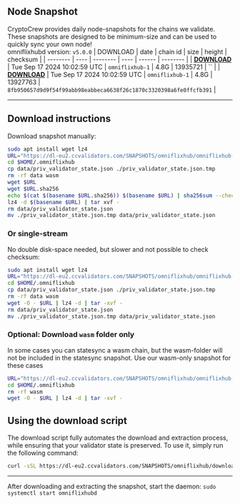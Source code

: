 ## Node Snapshot
CryptoCrew provides daily node-snapshots for the chains we validate. These snapshots are designed to be minimum-size and can be used to quickly sync your own node!  
omniflixhubd version: `v5.0.0`
| DOWNLOAD | date | chain id | size | height | checksum |
| -------- | ---- | -------- | ---- | ------ | -------- |
| **[DOWNLOAD](https://dl-eu2.ccvalidators.com/SNAPSHOTS/omniflixhub/omniflixhub-1_13935721.tar.lz4)** | Tue Sep 17 2024 10:02:59 UTC | `omniflixhub-1` | 4.8G | 13935721 | `` |
| **[DOWNLOAD](https://dl-eu2.ccvalidators.com/SNAPSHOTS/omniflixhub/omniflixhub-1_13927763.tar.lz4)** | Tue Sep 17 2024 10:02:59 UTC | `omniflixhub-1` | 4.8G | 13927763 | `8fb950657d9d9f54f99abb98eabbeca6638f26c1870c3320398a6fe0ffcfb391` |

---

## Download instructions
Download snapshot manually:
```sh
sudo apt install wget lz4
URL="https://dl-eu2.ccvalidators.com/SNAPSHOTS/omniflixhub/omniflixhub-1_13986789.tar.lz4"
cd $HOME/.omniflixhub
cp data/priv_validator_state.json ./priv_validator_state.json.tmp
rm -rf data wasm
wget $URL
wget $URL.sha256
echo $(cat $(basename $URL.sha256)) $(basename $URL) | sha256sum --check
lz4 -d $(basename $URL) | tar xvf -
rm data/priv_validator_state.json
mv ./priv_validator_state.json.tmp data/priv_validator_state.json
```

### Or single-stream
No double disk-space needed, but slower and not possible to check checksum:
```sh
sudo apt install wget lz4
URL="https://dl-eu2.ccvalidators.com/SNAPSHOTS/omniflixhub/omniflixhub-1_13986789.tar.lz4"
cd $HOME/.omniflixhub
cp data/priv_validator_state.json ./priv_validator_state.json.tmp
rm -rf data wasm
wget -O - $URL | lz4 -d | tar -xvf -
rm data/priv_validator_state.json
mv ./priv_validator_state.json.tmp data/priv_validator_state.json
```

### Optional: Download `wasm` folder only
In some cases you can statesync a wasm chain, but the wasm-folder will not be included in the statesync snapshot. Use our wasm-only snapshot for these cases
```sh
URL="https://dl-eu2.ccvalidators.com/SNAPSHOTS/omniflixhub/omniflixhub-1_wasm.tar.lz4"
cd $HOME/.omniflixhub
rm -rf wasm
wget -O - $URL | lz4 -d | tar -xvf -
```



## Using the download script

The download script fully automates the download and extraction process, while ensuring that your validator state is preserved. To use it, simply run the following command:
```sh
curl -sSL https://dl-eu2.ccvalidators.com/SNAPSHOTS/omniflixhub/download_snapshot.sh | bash
```
---

After downloading and extracting the snapshot, start the daemon: `sudo systemctl start omniflixhubd`

